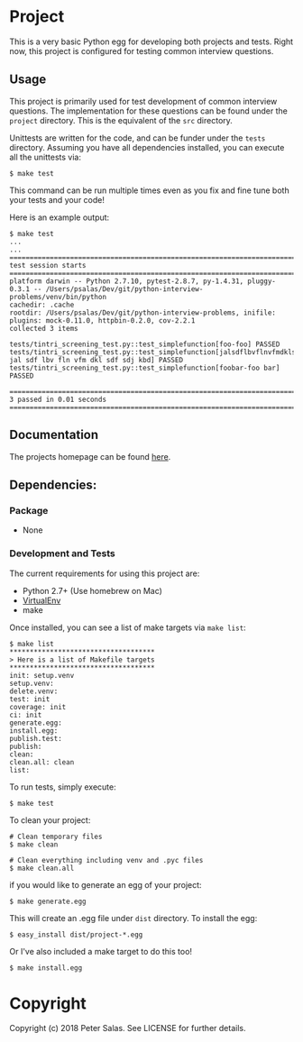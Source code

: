 # Project

This is a very basic Python egg for developing both projects and tests. Right now, this project is configured for testing common interview questions.
	
## Usage

This project is primarily used for test development of common interview questions. The implementation for these questions can be found under the ```project``` directory. This is the equivalent of the ```src``` directory.

Unittests are written for the code, and can be funder under the ```tests``` directory. Assuming you have all dependencies installed, you can execute all the unittests via:

	$ make test
	
This command can be run multiple times even as you fix and fine tune both your tests and your code!

Here is an example output:

	$ make test
	...
	...
	========================================================================================== test session starts 	===========================================================================================
	platform darwin -- Python 2.7.10, pytest-2.8.7, py-1.4.31, pluggy-0.3.1 -- /Users/psalas/Dev/git/python-interview-problems/venv/bin/python
	cachedir: .cache
	rootdir: /Users/psalas/Dev/git/python-interview-problems, inifile:
	plugins: mock-0.11.0, httpbin-0.2.0, cov-2.2.1
	collected 3 items

	tests/tintri_screening_test.py::test_simplefunction[foo-foo] PASSED
	tests/tintri_screening_test.py::test_simplefunction[jalsdflbvflnvfmdklsdfsdjkbd-jal sdf lbv fln vfm dkl sdf sdj kbd] PASSED
	tests/tintri_screening_test.py::test_simplefunction[foobar-foo bar] PASSED

	======================================================================================== 3 passed in 0.01 seconds ========================================================================================

## Documentation

The projects homepage can be found [here](https://github.com/gradeawarrior/python-interview-problems).

## Dependencies:

### Package

* None

### Development and Tests

The current requirements for using this project are:

* Python 2.7+ (Use homebrew on Mac)
* [VirtualEnv](https://virtualenv.pypa.io/en/stable/installation/)
* make

Once installed, you can see a list of make targets via ```make list```:

	$ make list
	************************************
	> Here is a list of Makefile targets
	************************************
	init: setup.venv
	setup.venv:
	delete.venv:
	test: init
	coverage: init
	ci: init
	generate.egg:
	install.egg:
	publish.test:
	publish:
	clean:
	clean.all: clean
	list:

To run tests, simply execute:

	$ make test
	
To clean your project:

	# Clean temporary files
	$ make clean
	
	# Clean everything including venv and .pyc files
	$ make clean.all

if you would like to generate an egg of your project:

	$ make generate.egg
	
This will create an .egg file under ```dist``` directory. To install the egg:

	$ easy_install dist/project-*.egg

Or I've also included a make target to do this too!

	$ make install.egg

# Copyright

Copyright (c) 2018 Peter Salas. See LICENSE for further details.
